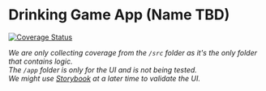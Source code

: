 # Drinking Game App (Name TBD)

[![Coverage Status](https://coveralls.io/repos/github/mahoote/dg-app/badge.svg?branch=main)](https://coveralls.io/github/mahoote/dg-app?branch=main)

_We are only collecting coverage from the `/src` folder as it's the only folder that contains logic.<br>
The `/app` folder is only for the UI and is not being tested.<br>
We might use [Storybook](https://storybook.js.org/) at a later time to validate the UI._
